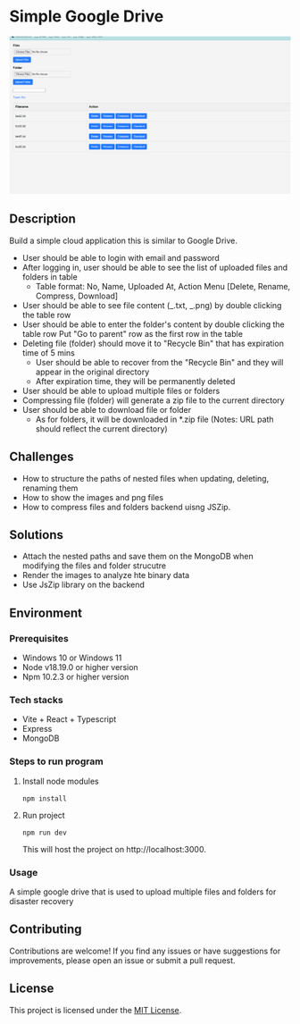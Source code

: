 # Simple Google Drive

![Simple Google Drive](./screenshots/Screenshot%202024-06-02%20184455.png)

## Description

Build a simple cloud application this is similar to Google Drive.

- User should be able to login with email and password
- After logging in, user should be able to see the list of uploaded files and folders in table
  - Table format: No, Name, Uploaded At, Action Menu [Delete, Rename, Compress, Download]
- User should be able to see file content (_.txt, _.png) by double clicking the table row
- User should be able to enter the folder's content by double clicking the table row
  Put "Go to parent" row as the first row in the table
- Deleting file (folder) should move it to "Recycle Bin" that has expiration time of 5 mins
  - User should be able to recover from the "Recycle Bin" and they will appear in the original directory
  - After expiration time, they will be permanently deleted
- User should be able to upload multiple files or folders
- Compressing file (folder) will generate a zip file to the current directory
- User should be able to download file or folder
  - As for folders, it will be downloaded in \*.zip file
    (Notes: URL path should reflect the current directory)

## Challenges

- How to structure the paths of nested files when updating, deleting, renaming them
- How to show the images and png files
- How to compress files and folders backend uisng JSZip.

## Solutions

- Attach the nested paths and save them on the MongoDB when modifying the files and folder strucutre
- Render the images to analyze hte binary data
- Use JsZip library on the backend

## Environment

### Prerequisites

- Windows 10 or Windows 11
- Node v18.19.0 or higher version
- Npm 10.2.3 or higher version

### Tech stacks

- Vite + React + Typescript
- Express
- MongoDB

### Steps to run program

1. Install node modules

   ```shell
   npm install
   ```

2. Run project
   ```shell
   npm run dev
   ```
   This will host the project on http://localhost:3000.

### Usage

A simple google drive that is used to upload multiple files and folders for disaster recovery

## Contributing

Contributions are welcome! If you find any issues or have suggestions for improvements, please open an issue or submit a pull request.

## License

This project is licensed under the [MIT License](LICENSE).
